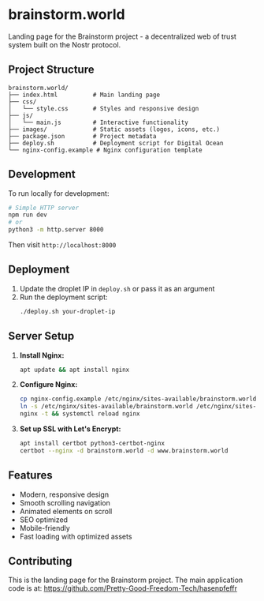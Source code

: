 # brainstorm.world

Landing page for the Brainstorm project - a decentralized web of trust system built on the Nostr protocol.

## Project Structure

```
brainstorm.world/
├── index.html          # Main landing page
├── css/
│   └── style.css       # Styles and responsive design
├── js/
│   └── main.js         # Interactive functionality
├── images/             # Static assets (logos, icons, etc.)
├── package.json        # Project metadata
├── deploy.sh           # Deployment script for Digital Ocean
└── nginx-config.example # Nginx configuration template
```

## Development

To run locally for development:

```bash
# Simple HTTP server
npm run dev
# or
python3 -m http.server 8000
```

Then visit `http://localhost:8000`

## Deployment

1. Update the droplet IP in `deploy.sh` or pass it as an argument
2. Run the deployment script:
   ```bash
   ./deploy.sh your-droplet-ip
   ```

## Server Setup

1. **Install Nginx:**
   ```bash
   apt update && apt install nginx
   ```

2. **Configure Nginx:**
   ```bash
   cp nginx-config.example /etc/nginx/sites-available/brainstorm.world
   ln -s /etc/nginx/sites-available/brainstorm.world /etc/nginx/sites-enabled/
   nginx -t && systemctl reload nginx
   ```

3. **Set up SSL with Let's Encrypt:**
   ```bash
   apt install certbot python3-certbot-nginx
   certbot --nginx -d brainstorm.world -d www.brainstorm.world
   ```

## Features

- Modern, responsive design
- Smooth scrolling navigation
- Animated elements on scroll
- SEO optimized
- Mobile-friendly
- Fast loading with optimized assets

## Contributing

This is the landing page for the Brainstorm project. The main application code is at:
https://github.com/Pretty-Good-Freedom-Tech/hasenpfeffr

